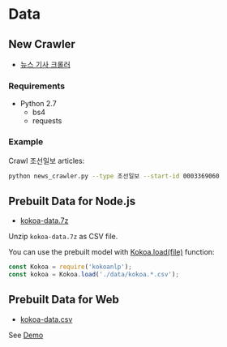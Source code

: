 # Data

## New Crawler

- [뉴스 기사 크롤러](./news_crawler.py)

### Requirements

- Python 2.7
  - bs4
  - requests

### Example

Crawl 조선일보 articles:

```bash
python news_crawler.py --type 조선일보 --start-id 0003369060
```

## Prebuilt Data for Node.js

- [kokoa-data.7z](./kokoa-data.7z)

Unzip `kokoa-data.7z` as CSV file.

You can use the prebuilt model with [Kokoa.load(file)](https://astro36.github.io/Kokoa/api/Kokoa.html#.load) function:

```javascript
const Kokoa = require('kokoanlp');
const kokoa = Kokoa.load('./data/kokoa.*.csv');
```

## Prebuilt Data for Web

- [kokoa-data.csv](./kokoa-data.csv)

See [Demo](../demo/scripts/load.js)
